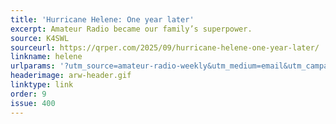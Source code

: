 ```yaml
---
title: 'Hurricane Helene: One year later'
excerpt: Amateur Radio became our family’s superpower.
source: K4SWL
sourceurl: https://qrper.com/2025/09/hurricane-helene-one-year-later/
linkname: helene
urlparams: '?utm_source=amateur-radio-weekly&utm_medium=email&utm_campaign=newsletter'
headerimage: arw-header.gif
linktype: link
order: 9
issue: 400
---
```

